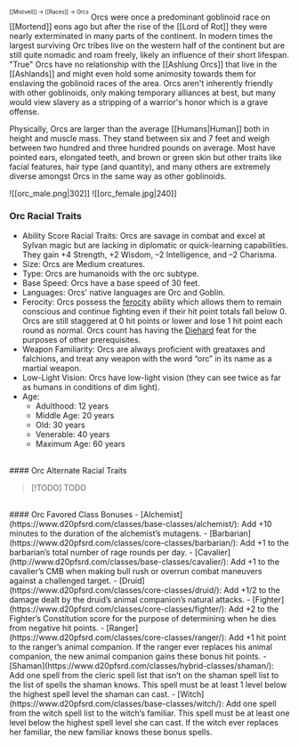 <sup><sup>[[Mistveil]] → [[Races]] → Orcs</sup></sup>
Orcs were once a predominant goblinoid race on [[Mortend]] eons ago but after the rise of the [[Lord of Rot]] they were nearly exterminated in many parts of the continent. In modern times the largest surviving Orc tribes live on the western half of the continent but are still quite nomadic and roam freely, likely an influence of their short lifespan. "True" Orcs have no relationship with the [[Ashlung Orcs]] that live in the [[Ashlands]] and might even hold some animosity towards them for enslaving the goblinoid races of the area. Orcs aren't inherently friendly with other goblinoids, only making temporary alliances at best, but many would view slavery as a stripping of a warrior's honor which is a grave offense.

Physically, Orcs are larger than the average [[Humans|Human]] both in height and muscle mass. They stand between six and 7 feet and weigh between two hundred and three hundred pounds on average. Most have pointed ears, elongated teeth, and brown or green skin but other traits like facial features, hair type (and quantity), and many others are extremely diverse amongst Orcs in the same way as other goblinoids.

![[orc_male.png|302]] ![[orc_female.jpg|240]]

### Orc Racial Traits
- Ability Score Racial Traits: Orcs are savage in combat and excel at Sylvan magic but are lacking in diplomatic or quick-learning capabilities. They gain +4 Strength, +2 Wisdom, –2 Intelligence, and –2 Charisma.
- Size: Orcs are Medium creatures.
- Type: Orcs are humanoids with the orc subtype.
- Base Speed: Orcs have a base speed of 30 feet.
- Languages: Orcs' native languages are Orc and Goblin.
- Ferocity: Orcs possess the [ferocity](https://www.d20pfsrd.com/bestiary/rules-for-monsters/universal-monster-rules#TOC-Ferocity-Ex-) ability which allows them to remain conscious and continue fighting even if their hit point totals fall below 0. Orcs are still staggered at 0 hit points or lower and lose 1 hit point each round as normal. Orcs count has having the [Diehard](https://www.d20pfsrd.com/feats/general-feats/diehard/) feat for the purposes of other prerequisites.
- Weapon Familiarity: Orcs are always proficient with greataxes and falchions, and treat any weapon with the word “orc” in its name as a martial weapon.
- Low-Light Vision: Orcs have low-light vision (they can see twice as far as humans in conditions of dim light).
- Age:
    - Adulthood: 12 years
    - Middle Age: 20 years
    - Old: 30 years
    - Venerable: 40 years
    - Maximum Age: 60 years
<br>
#### Orc Alternate Racial Traits

> [!TODO] TODO
<br>
#### Orc Favored Class Bonuses
- [Alchemist](https://www.d20pfsrd.com/classes/base-classes/alchemist/): Add +10 minutes to the duration of the alchemist’s mutagens.
- [Barbarian](https://www.d20pfsrd.com/classes/core-classes/barbarian/): Add +1 to the barbarian’s total number of rage rounds per day.
- [Cavalier](http://www.d20pfsrd.com/classes/base-classes/cavalier/): Add +1 to the cavalier’s CMB when making bull rush or overrun combat maneuvers against a challenged target.
- [Druid](https://www.d20pfsrd.com/classes/core-classes/druid/): Add +1/2 to the damage dealt by the druid’s animal companion’s natural attacks.
- [Fighter](https://www.d20pfsrd.com/classes/core-classes/fighter/): Add +2 to the Fighter’s Constitution score for the purpose of determining when he dies from negative hit points.
- [Ranger](https://www.d20pfsrd.com/classes/core-classes/ranger/): Add +1 hit point to the ranger’s animal companion. If the ranger ever replaces his animal companion, the new animal companion gains these bonus hit points.
- [Shaman](https://www.d20pfsrd.com/classes/hybrid-classes/shaman/): Add one spell from the cleric spell list that isn’t on the shaman spell list to the list of spells the shaman knows. This spell must be at least 1 level below the highest spell level the shaman can cast.
- [Witch](https://www.d20pfsrd.com/classes/base-classes/witch/): Add one spell from the witch spell list to the witch’s familiar. This spell must be at least one level below the highest spell level she can cast. If the witch ever replaces her familiar, the new familiar knows these bonus spells.